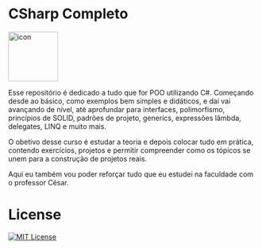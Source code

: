 # CSharp Completo

<div style="display: flex; align-items: flex-start;"><img src="https://techstack-generator.vercel.app/csharp-icon.svg" alt="icon" width="100" height="100" /></div>

 Esse repositório é dedicado a tudo que for POO utilizando C#. Começando desde ao básico, como exemplos bem simples e didáticos, e daí vai avançando de nível, até aprofundar para interfaces, polimorfismo, princípios de SOLID, padrões de projeto, generics, expressões lâmbda, delegates, LINQ e muito mais.

 O obetivo desse curso é estudar a teoria e depois colocar tudo em prática, contendo exercícios, projetos e permitir compreender como os tópicos se unem para a construção de projetos reais.

 Aqui eu também vou poder reforçar tudo que eu estudei na faculdade com o professor César.

 # License

 [![MIT License](https://img.shields.io/badge/License-MIT-green.svg)](./LICENSE)
 
